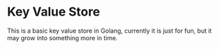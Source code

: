 # Key Value Store

This is a basic key value store in Golang, currently it is just for fun, but 
it may grow into something more in time.